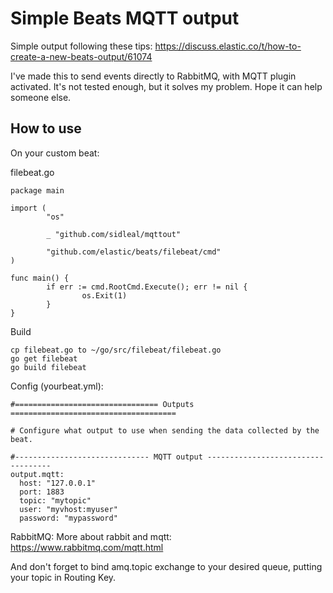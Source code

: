 # Simple Beats MQTT output
Simple output following these tips: https://discuss.elastic.co/t/how-to-create-a-new-beats-output/61074

I've made this to send events directly to RabbitMQ, with MQTT plugin activated. It's not tested enough, but it solves my problem. Hope it can help someone else.

## How to use

On your custom beat:

filebeat.go
```
package main

import (
        "os"

        _ "github.com/sidleal/mqttout"

        "github.com/elastic/beats/filebeat/cmd"
)

func main() {
        if err := cmd.RootCmd.Execute(); err != nil {
                os.Exit(1)
        }
}
```

Build

```
cp filebeat.go to ~/go/src/filebeat/filebeat.go
go get filebeat
go build filebeat
```

Config (yourbeat.yml):

```
#================================ Outputs =====================================

# Configure what output to use when sending the data collected by the beat.

#------------------------------ MQTT output -----------------------------------
output.mqtt:
  host: "127.0.0.1"
  port: 1883
  topic: "mytopic"
  user: "myvhost:myuser"
  password: "mypassword"

```

RabbitMQ:
More about rabbit and mqtt: https://www.rabbitmq.com/mqtt.html

And don't forget to bind amq.topic exchange to your desired queue, putting your topic in Routing Key.

